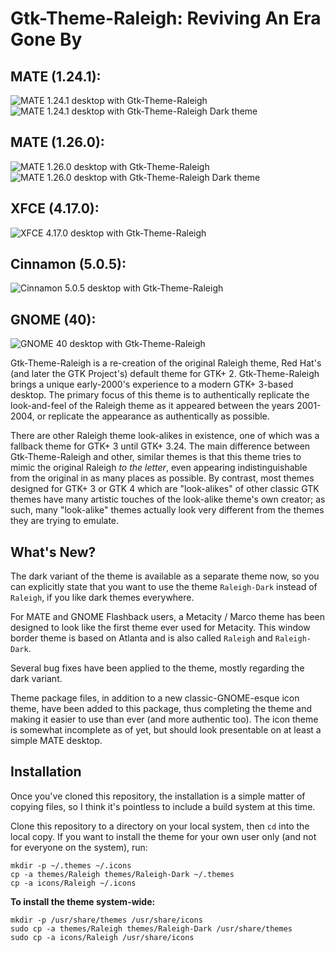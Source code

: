 # Gtk-Theme-Raleigh:  Reviving An Era Gone By

## MATE (1.24.1):
<img alt="MATE 1.24.1 desktop with Gtk-Theme-Raleigh" src="https://raw.githubusercontent.com/thesquash/gtk-theme-raleigh/master/Raleigh-MATE-1-24.png"/>
<img alt="MATE 1.24.1 desktop with Gtk-Theme-Raleigh Dark theme" src="https://raw.githubusercontent.com/thesquash/gtk-theme-raleigh/master/Raleigh-Dark-MATE-1-24.png"/>

## MATE (1.26.0):
<img alt="MATE 1.26.0 desktop with Gtk-Theme-Raleigh" src="https://raw.githubusercontent.com/thesquash/gtk-theme-raleigh/master/Raleigh-MATE-1-26.png"/>
<img alt="MATE 1.26.0 desktop with Gtk-Theme-Raleigh Dark theme" src="https://raw.githubusercontent.com/thesquash/gtk-theme-raleigh/master/Raleigh-Dark-MATE-1-26.png"/>

## XFCE (4.17.0):
<img alt="XFCE 4.17.0 desktop with Gtk-Theme-Raleigh" src="https://raw.githubusercontent.com/thesquash/gtk-theme-raleigh/master/Raleigh-XFCE.png"/>

## Cinnamon (5.0.5):
<img alt="Cinnamon 5.0.5 desktop with Gtk-Theme-Raleigh" src="https://raw.githubusercontent.com/thesquash/gtk-theme-raleigh/master/Raleigh-Cinnamon.png"/>

## GNOME (40):
<img alt="GNOME 40 desktop with Gtk-Theme-Raleigh" src="https://raw.githubusercontent.com/thesquash/gtk-theme-raleigh/master/Raleigh-GNOME-40.png"/>

Gtk-Theme-Raleigh is a re-creation of the original Raleigh theme, Red Hat's
(and later the GTK Project's) default theme for GTK+ 2.  Gtk-Theme-Raleigh
brings a unique early-2000's experience to a modern GTK+ 3-based desktop.
The primary focus of this theme is to authentically replicate the look-and-feel
of the Raleigh theme as it appeared between the years 2001-2004, or replicate
the appearance as authentically as possible.

There are other Raleigh theme look-alikes in existence, one of which was a
fallback theme for GTK+ 3 until GTK+ 3.24.  The main difference between
Gtk-Theme-Raleigh and other, similar themes is that this theme tries to mimic
the original Raleigh *to the letter*, even appearing indistinguishable from
the original in as many places as possible.  By contrast, most themes designed
for GTK+ 3 or GTK 4 which are "look-alikes" of other classic GTK themes have
many artistic touches of the look-alike theme's own creator; as such, many
"look-alike" themes actually look very different from the themes they are
trying to emulate.

## What's New?

The dark variant of the theme is available as a separate theme now,
so you can explicitly state that you want to use the theme `Raleigh-Dark`
instead of `Raleigh`, if you like dark themes everywhere.

For MATE and GNOME Flashback users, a Metacity / Marco theme has been designed
to look like the first theme ever used for Metacity.  This window border theme
is based on Atlanta and is also called `Raleigh` and `Raleigh-Dark`.

Several bug fixes have been applied to the theme, mostly regarding the dark
variant.

Theme package files, in addition to a new classic-GNOME-esque icon theme, have
been added to this package, thus completing the theme and making it easier to
use than ever (and more authentic too).  The icon theme is somewhat incomplete
as of yet, but should look presentable on at least a simple MATE desktop.

## Installation

Once you've cloned this repository, the installation is a simple matter of
copying files, so I think it's pointless to include a build system at this
time.

Clone this repository to a directory on your local system, then `cd` into
the local copy.  If you want to install the theme for your own user only
(and not for everyone on the system), run:

```
mkdir -p ~/.themes ~/.icons
cp -a themes/Raleigh themes/Raleigh-Dark ~/.themes
cp -a icons/Raleigh ~/.icons
```

**To install the theme system-wide:**

```
mkdir -p /usr/share/themes /usr/share/icons
sudo cp -a themes/Raleigh themes/Raleigh-Dark /usr/share/themes
sudo cp -a icons/Raleigh /usr/share/icons
```
